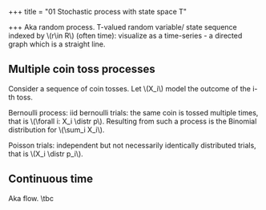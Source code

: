 +++
title = "01 Stochastic process with state space T"

+++
Aka random process. T-valued random variable/ state sequence indexed by \\(r\in R\\) (often time): visualize as a time-series - a directed graph which is a straight line.

## Multiple coin toss processes
Consider a sequence of coin tosses. Let \\(X_i\\) model the outcome of the i-th toss.

Bernoulli process: iid bernoulli trials: the same coin is tossed multiple times, that is \\(\forall i: X_i \distr p\\). Resulting from such a process is the Binomial distribution for \\(\sum_i X_i\\).

Poisson trials: independent but not necessarily identically distributed trials, that is \\(X_i \distr p_i\\).

## Continuous time
Aka flow. \tbc
